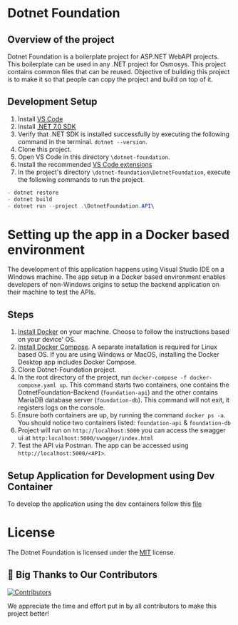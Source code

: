 # Dotnet Foundation

## Overview of the project

Dotnet Foundation is a boilerplate project for ASP.NET WebAPI projects. This boilerplate can be used in any .NET project for Osmosys. This project contains common files that can be reused. Objective of building this project is to make it so that people can copy the project and build on top of it.

## Development Setup

1. Install [VS Code](https://code.visualstudio.com/)
2. Install [.NET 7.0 SDK](https://dotnet.microsoft.com/en-us/download)
3. Verify that .NET SDK is installed successfully by executing the following command in the terminal. `dotnet --version`.
4. Clone this project.
5. Open VS Code in this directory `\dotnet-foundation`.
6. Install the recommended [VS Code extensions](https://imgur.com/XIh4IPI)
7. In the project's directory `\dotnet-foundation\DotnetFoundation`, execute the following commands to run the project.

```csharp
- dotnet restore
- dotnet build
- dotnet run --project .\DotnetFoundation.API\
```

# Setting up the app in a Docker based environment

The development of this application happens using Visual Studio IDE on a Windows machine. The app setup in a Docker based environment enables developers of non-Windows origins to setup the backend application on their machine to test the APIs.

## Steps

1. [Install Docker](https://docs.docker.com/engine/install/) on your machine. Choose to follow the instructions based on your device' OS.
2. [Install Docker Compose](https://docs.docker.com/compose/install/). A separate installation is required for Linux based OS. If you are using Windows or MacOS, installing the Docker Desktop app includes Docker Compose.
3. Clone Dotnet-Foundation project.
4. In the root directory of the project, run `docker-compose -f docker-compose.yaml up`. This command starts two containers, one contains the DotnetFoundation-Backend (`foundation-api`) and the other contains MariaDB database server (`foundation-db`). This command will not exit, it registers logs on the console.
5. Ensure both containers are up, by running the command `docker ps -a`. You should notice two containers listed: `foundation-api` & `foundation-db`
6. Project will run on `http://localhost:5000` you can access the swagger ui at `http:localhost:5000/swagger/index.html`
7. Test the API via Postman. The app can be accessed using `http://localhost:5000/<API>`.

## Setup Application for Development using Dev Container
  To develop the application using the dev containers follow this [file](docs/docker.md) 

# License

The Dotnet Foundation is licensed under the [MIT](https://github.com/OsmosysSoftware/dotnet-foundation/blob/main/LICENSE) license.

## 👏 Big Thanks to Our Contributors

<a href="https://github.com/OsmosysSoftware/dotnet-foundation/graphs/contributors">
  <img src="https://contrib.rocks/image?repo=OsmosysSoftware/dotnet-foundation" alt="Contributors" />
</a>

We appreciate the time and effort put in by all contributors to make this project better!
